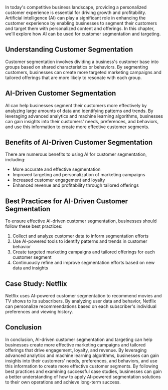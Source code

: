 
In today's competitive business landscape, providing a personalized customer experience is essential for driving growth and profitability. Artificial intelligence (AI) can play a significant role in enhancing the customer experience by enabling businesses to segment their customers and target them with personalized content and offerings. In this chapter, we'll explore how AI can be used for customer segmentation and targeting.

Understanding Customer Segmentation
-----------------------------------

Customer segmentation involves dividing a business's customer base into groups based on shared characteristics or behaviors. By segmenting customers, businesses can create more targeted marketing campaigns and tailored offerings that are more likely to resonate with each group.

AI-Driven Customer Segmentation
-------------------------------

AI can help businesses segment their customers more effectively by analyzing large amounts of data and identifying patterns and trends. By leveraging advanced analytics and machine learning algorithms, businesses can gain insights into their customers' needs, preferences, and behaviors, and use this information to create more effective customer segments.

Benefits of AI-Driven Customer Segmentation
-------------------------------------------

There are numerous benefits to using AI for customer segmentation, including:

* More accurate and effective segmentation
* Improved targeting and personalization of marketing campaigns
* Increased customer engagement and loyalty
* Enhanced revenue and profitability through tailored offerings

Best Practices for AI-Driven Customer Segmentation
--------------------------------------------------

To ensure effective AI-driven customer segmentation, businesses should follow these best practices:

1. Collect and analyze customer data to inform segmentation efforts
2. Use AI-powered tools to identify patterns and trends in customer behavior
3. Create targeted marketing campaigns and tailored offerings for each customer segment
4. Continuously refine and improve segmentation efforts based on new data and insights

Case Study: Netflix
-------------------

Netflix uses AI-powered customer segmentation to recommend movies and TV shows to its subscribers. By analyzing user data and behavior, Netflix can personalize recommendations based on each subscriber's individual preferences and viewing history.

Conclusion
----------

In conclusion, AI-driven customer segmentation and targeting can help businesses create more effective marketing campaigns and tailored offerings that drive engagement, loyalty, and revenue. By leveraging advanced analytics and machine learning algorithms, businesses can gain insights into their customers' needs, preferences, and behaviors, and use this information to create more effective customer segments. By following best practices and examining successful case studies, businesses can gain a better understanding of how to apply AI-powered segmentation solutions to their own operations and achieve long-term success.

